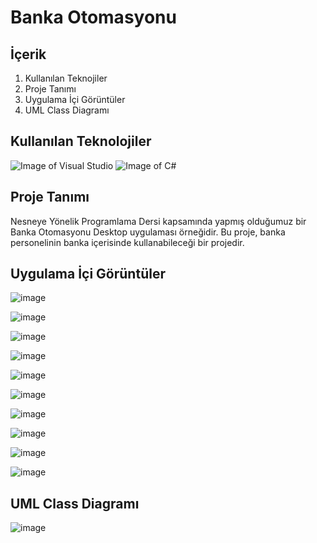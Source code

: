 # Banka Otomasyonu

## İçerik

1. Kullanılan Teknojiler
2. Proje Tanımı
3. Uygulama İçi Görüntüler
4. UML Class Diagramı

## Kullanılan Teknolojiler

![Image of Visual Studio](https://www.usine-logicielle.org/wp-content/uploads/2017/12/Visual-pic.jpg "Visual Studio")
![Image of C#](https://analyse-innovation-solution.fr/applications/my_app/files/images/csharp-language-developpement-microsoft.jpg "C#")

## Proje Tanımı

Nesneye Yönelik Programlama Dersi kapsamında yapmış olduğumuz bir Banka Otomasyonu Desktop uygulaması örneğidir. Bu proje, banka personelinin banka içerisinde kullanabileceği bir projedir.

## Uygulama İçi Görüntüler

![image](https://user-images.githubusercontent.com/37263322/116911073-0f0f8000-ac4f-11eb-8f46-eb489de663f9.png "Giriş Ekranı")

![image](https://user-images.githubusercontent.com/37263322/116911102-13d43400-ac4f-11eb-9676-9c0224dac876.png "Müşeri Ekleme")

![image](https://user-images.githubusercontent.com/37263322/116911140-1fbff600-ac4f-11eb-92c3-4bcdd2d78a33.png "Hesap Açma")

![image](https://user-images.githubusercontent.com/37263322/116911164-25b5d700-ac4f-11eb-948d-f9391c8d05c6.png "Para Yatırma")

![image](https://user-images.githubusercontent.com/37263322/116911221-3cf4c480-ac4f-11eb-8eb4-8470f6eab6a7.png "Para Çekme")

![image](https://user-images.githubusercontent.com/37263322/116911238-40884b80-ac4f-11eb-9881-9915e397d255.png "Para Transfer Etme")

![image](https://user-images.githubusercontent.com/37263322/116911272-4f6efe00-ac4f-11eb-81e7-9df57ccc70fb.png "Hesap Özeti")

![image](https://user-images.githubusercontent.com/37263322/116911293-57c73900-ac4f-11eb-8ae7-3d21dce80cdb.png "Banka Raporu")

![image](https://user-images.githubusercontent.com/37263322/116911321-60b80a80-ac4f-11eb-9914-34f2b57ecf46.png "Müşteri Listesi")

![image](https://user-images.githubusercontent.com/37263322/116911340-69a8dc00-ac4f-11eb-8e13-52cdacebf119.png "Hesap Kapatma")

## UML Class Diagramı

![image](https://user-images.githubusercontent.com/37263322/116911403-87764100-ac4f-11eb-8f8f-c6110fbd5254.png "UML Class Diagramı")



